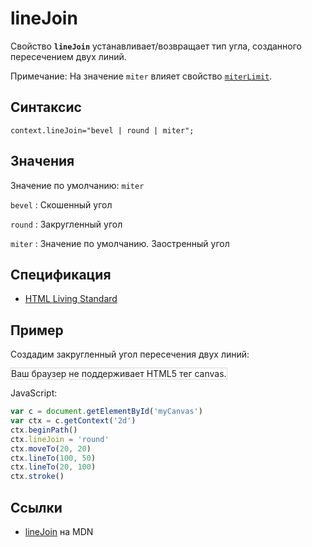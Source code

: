 # lineJoin

Свойство **`lineJoin`** устанавливает/возвращает тип угла, созданного пересечением двух линий.

Примечание: На значение `miter` влияет свойство [`miterLimit`](miterLimit.md).

## Синтаксис

```
context.lineJoin="bevel | round | miter";
```

## Значения

Значение по умолчанию: `miter`

`bevel`
: Скошенный угол

`round`
: Закругленный угол

`miter`
: Значение по умолчанию. Заостренный угол

## Спецификация

- [HTML Living Standard](https://html.spec.whatwg.org/multipage/canvas.html#dom-context-2d-linejoin)

## Пример

Создадим закругленный угол пересечения двух линий:

<canvas id="myCanvas" width="300" height="150" style="border:1px solid #d3d3d3;background:#ffffff;">
Ваш браузер не поддерживает HTML5 тег canvas.
</canvas>
<script>
var c=document.getElementById("myCanvas");
var canvOK=1;
try {c.getContext("2d");}
catch (er) {canvOK=0;}
if (canvOK==1){
var ctx=c.getContext("2d");
ctx.beginPath(); 
ctx.lineWidth=10;
ctx.lineJoin="round";
ctx.moveTo(20,20);
ctx.lineTo(100,50);
ctx.lineTo(20,100);
ctx.stroke();}
</script>

JavaScript:

```js
var c = document.getElementById('myCanvas')
var ctx = c.getContext('2d')
ctx.beginPath()
ctx.lineJoin = 'round'
ctx.moveTo(20, 20)
ctx.lineTo(100, 50)
ctx.lineTo(20, 100)
ctx.stroke()
```

## Ссылки

- [lineJoin](https://developer.mozilla.org/en-US/docs/Web/API/CanvasRenderingContext2D/lineJoin) на MDN
